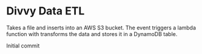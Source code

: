# Divvy Data ETL 
Takes a file and inserts into an AWS S3 bucket. The event triggers a lambda function with transforms the data and stores it in a DynamoDB table.

Initial commit
